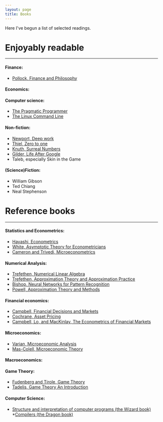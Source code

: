 ```yaml
---
layout: page
title: Books
---
```


Here I've begun a list of selected readings.

# Enjoyably readable
--------------------------------
#### Finance:
* [Pollock, Finance and Philosophy](https://www.goodreads.com/book/show/39070445-finance-and-philosophy)

#### Economics:

#### Computer science:
* [The Pragmatic Programmer](https://www.goodreads.com/book/show/4099.The_Pragmatic_Programmer)
* [The Linux  Command Line](http://linuxcommand.org/tlcl.php)

#### Non-fiction:
* [Newport, Deep work](https://www.goodreads.com/book/show/25744928-deep-work?ac=1&from_search=true)
* [Thiel, Zero to one](https://www.goodreads.com/book/show/18050143-zero-to-one?ac=1&from_search=true)
* [Knuth, Surreal Numbers](https://www-cs-faculty.stanford.edu/~knuth/sn.html)
* [Gilder, Life After Google](https://www.goodreads.com/book/show/32073021-life-after-google)
* Taleb, especially Skin in the Game

#### (Science)Fiction:
* William Gibson
* Ted Chiang
* Neal Stephenson

# Reference books
--------------------------------
#### Statistics and Econometrics:
* [Hayashi, Econometrics](https://sites.google.com/site/fumiohayashi/hayashi-econometrics)
* [White, Asymptotic Theory for Econometricians](https://www.goodreads.com/book/show/3863433-asymptotic-theory-for-econometricians)
* [Cameron and Trivedi, Microeconometrics](https://www.goodreads.com/book/show/1043516.Microeconometrics?ac=1&from_search=true)

#### Numerical Analysis:
* [Trefethen, Numerical Linear Algebra](https://www.goodreads.com/book/show/1372376.Numerical_Linear_Algebra?ac=1&from_search=true)
* [Trefethen, Approximation Theory and Approximation Practice](https://www.goodreads.com/book/show/16670471-approximation-theory-and-approximation-practice?ac=1&from_search=true)
* [Bishop, Neural Networks for Pattern Recognition](https://www.goodreads.com/book/show/92536.Neural_Networks_for_Pattern_Recognition?ac=1&from_search=true)
* [Powell, Approximation Theory and Methods](https://www.goodreads.com/book/show/342392.Approximation_Theory_and_Methods?ac=1&from_search=true)

#### Financial economics:
* [Campbell, Financial Decisions and Markets](https://press.princeton.edu/titles/11177.html)
* [Cochrane, Asset Pricing](https://faculty.chicagobooth.edu/john.cochrane/teaching/asset_pricing.htm)
* [Campbell, Lo, and MacKinlay, The Econometrics of Financial Markets](https://press.princeton.edu/titles/5904.html)

#### Microeconomics:
* [Varian, Microeconomic Analysis](https://www.goodreads.com/book/show/323071.Micro_Analysis?ac=1&from_search=true)
* [Mas-Colell, Microeconomic Theory](https://www.goodreads.com/book/show/735963.Microeconomic_Theory?ac=1&from_search=true)

#### Macroeconomics:

#### Game Theory:
* [Fudenberg and Tirole, Game Theory](https://www.goodreads.com/book/show/469868.Game_Theory)
* [Tadelis, Game Theory An Introduction](https://www.goodreads.com/book/show/15930573-game-theory)

#### Computer Science:
* [Structure and interpretation of computer programs (the Wizard book)](https://www.goodreads.com/book/show/43713.Structure_and_Interpretation_of_Computer_Programs)
*[Compilers (the Dragon book)](https://www.goodreads.com/book/show/703102.Compilers)

